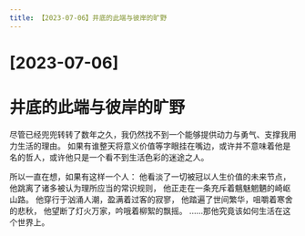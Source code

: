 ```yaml
---
title: 【2023-07-06】井底的此端与彼岸的旷野
---
```


# [2023-07-06]
# 井底的此端与彼岸的旷野

尽管已经兜兜转转了数年之久，我仍然找不到一个能够提供动力与勇气、支撑我用力生活的理由。
如果有谁整天将意义价值等字眼挂在嘴边，或许并不意味着他是名的哲人，或许他只是一个看不到生活色彩的迷途之人。

所以一直在想，如果有这样一个人：
他看淡了一切被冠以人生价值的未来节点，
他跳离了诸多被认为理所应当的常识规则，
他正走在一条充斥着魑魅魍魉的崎岖山路。
他穿行于汹涌人潮，盈满着过客的寂寥，
他踏遍了世间繁华，咀嚼着寒舍的悲秋，
他望断了灯火万家，吟哦着柳絮的飘摇。
......那他究竟该如何生活在这个世界上。
